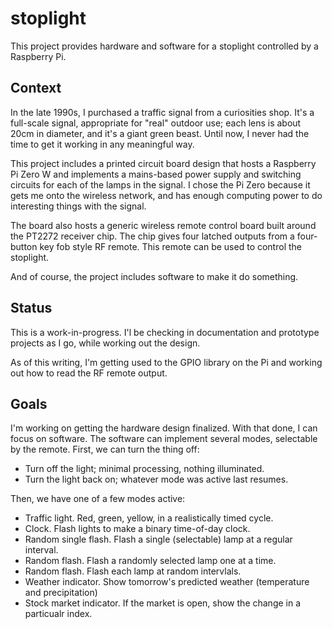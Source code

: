# stoplight
This project provides hardware and software for a stoplight controlled by a Raspberry Pi.

## Context
In the late 1990s, I purchased a traffic signal from a curiosities shop. It's a full-scale signal, appropriate for
"real" outdoor use; each lens is about 20cm in diameter, and it's a giant green beast. Until now, I never had the
time to get it working in any meaningful way.

This project includes a printed circuit board design that hosts a Raspberry Pi Zero W and implements a
mains-based power supply and switching circuits for each of the lamps in the signal. I chose the Pi Zero because
it gets me onto the wireless network, and has enough computing power to do interesting things with the signal.

The board also hosts a generic wireless remote control board built around the PT2272 receiver chip. The chip
gives four latched outputs from a four-button key fob style RF remote. This remote can be used to control
the stoplight.

And of course, the project includes software to make it do something.

## Status
This is a work-in-progress. I'l be checking in documentation and prototype projects as I go, while working out the design.

As of this writing, I'm getting used to the GPIO library on the Pi and working out how to read the RF remote output.

## Goals

I'm working on getting the hardware design finalized. With that done, I can focus on software.
The software can implement several modes, selectable by the remote. First, we can turn the thing off:

* Turn off the light; minimal processing, nothing illuminated.
* Turn the light back on; whatever mode was active last resumes.

Then, we have one of a few modes active:

* Traffic light. Red, green, yellow, in a realistically timed cycle.
* Clock. Flash lights to make a binary time-of-day clock.
* Random single flash. Flash a single (selectable) lamp at a regular interval.
* Random flash. Flash a randomly selected lamp one at a time.
* Random flash. Flash each lamp at random intervlals. 
* Weather indicator. Show tomorrow's predicted weather (temperature and precipitation)
* Stock market indicator. If the market is open, show the change in a particualr index.




